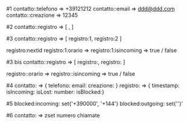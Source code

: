 #1
contatto:<nome cognome>:telefono => +39121212
contatto:<nome cognome>:email => ddd@ddd.com
contatto:<nome cognome>:creazione => 12345

#2
contatto:<nome cognome>:registro => [ <timestamp chiamata>, <timestamp chiamata> ]

#3
contatto:<nome cognome>:registro => [ registro:1, registro:2 ]

registro:nextid
registro:1:orario =>
registro:1:isincoming => true / false

#3 bis
contatto:<nome cognome>:registro => [ registro:<timestamp>, registro:<timestamp> ]

registro:<timestamp>:orario =>
registro:<timestamp>:isincoming => true / false

#4
contatto:<nome cognome> => { telefono: email: creazione: }
registro:<timestamp> => { timestamp: isIncoming: isLost: number: isBlocked:}

#5
blocked:incoming:  set{'+390000', '+144'}
blocked:outgoing:  set{''}'

#6
contatto:<nome cognome> => zset numero chiamate
